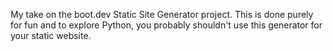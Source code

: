 My take on the boot.dev Static Site Generator project. This is done purely for fun and to explore Python, you probably shouldn't use this generator for your static website.
